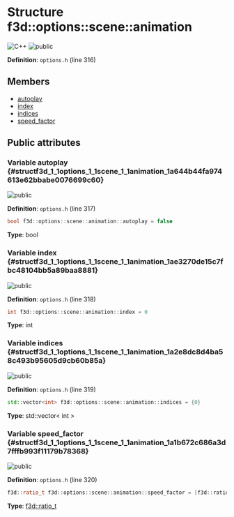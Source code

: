 # Structure f3d::options::scene::animation

![][C++]
![][public]

**Definition**: `options.h` (line 316)





## Members

* [autoplay](structf3d_1_1options_1_1scene_1_1animation.md#structf3d_1_1options_1_1scene_1_1animation_1a644b44fa974613e62bbabe0076699c60)
* [index](structf3d_1_1options_1_1scene_1_1animation.md#structf3d_1_1options_1_1scene_1_1animation_1ae3270de15c7fbc48104bb5a89baa8881)
* [indices](structf3d_1_1options_1_1scene_1_1animation.md#structf3d_1_1options_1_1scene_1_1animation_1a2e8dc8d4ba58c493b95605d9cb60b85a)
* [speed\_factor](structf3d_1_1options_1_1scene_1_1animation.md#structf3d_1_1options_1_1scene_1_1animation_1a1b672c686a3d7fffb993f11179b78368)

## Public attributes

### Variable autoplay {#structf3d_1_1options_1_1scene_1_1animation_1a644b44fa974613e62bbabe0076699c60}

![][public]

**Definition**: `options.h` (line 317)


```cpp
bool f3d::options::scene::animation::autoplay = false
```








**Type**: bool



### Variable index {#structf3d_1_1options_1_1scene_1_1animation_1ae3270de15c7fbc48104bb5a89baa8881}

![][public]

**Definition**: `options.h` (line 318)


```cpp
int f3d::options::scene::animation::index = 0
```








**Type**: int



### Variable indices {#structf3d_1_1options_1_1scene_1_1animation_1a2e8dc8d4ba58c493b95605d9cb60b85a}

![][public]

**Definition**: `options.h` (line 319)


```cpp
std::vector<int> f3d::options::scene::animation::indices = {0}
```








**Type**: std::vector< int >



### Variable speed\_factor {#structf3d_1_1options_1_1scene_1_1animation_1a1b672c686a3d7fffb993f11179b78368}

![][public]

**Definition**: `options.h` (line 320)


```cpp
f3d::ratio_t f3d::options::scene::animation::speed_factor = [f3d::ratio\_t](classf3d_1_1ratio__t.md){1.0}
```








**Type**: [f3d::ratio\_t](classf3d_1_1ratio__t.md)



[public]: https://img.shields.io/badge/-public-brightgreen (public)
[C++]: https://img.shields.io/badge/language-C%2B%2B-blue (C++)